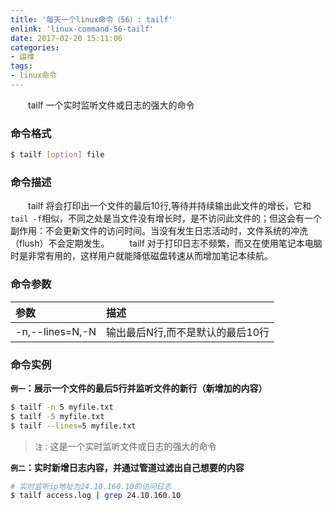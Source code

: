 ```yaml
---
title: '每天一个linux命令（56）: tailf'
enlink: 'linux-command-56-tailf'
date: 2017-02-20 15:11:06
categories:
- 运维
tags:
- linux命令
---
```

　　tailf 一个实时监听文件或日志的强大的命令
<!--more -->
### 命令格式
```bash
$ tailf [option] file
```
### 命令描述
　　tailf 将会打印出一个文件的最后10行,等待并持续输出此文件的增长，它和`tail -f`相似，不同之处是当文件没有增长时，是不访问此文件的；但这会有一个副作用：不会更新文件的访问时间。当没有发生日志活动时，文件系统的冲洗（flush）不会定期发生。
　　tailf 对于打印日志不频繁，而又在使用笔记本电脑时是非常有用的，这样用户就能降低磁盘转速从而增加笔记本续航。
### 命令参数
| 参数 | 描述 |
| :------------- | :------------- |
| -n,--lines=N,-N | 输出最后N行,而不是默认的最后10行 |

### 命令实例
**`例一`：展示一个文件的最后5行并监听文件的新行（新增加的内容）**
```bash
$ tailf -n 5 myfile.txt
$ tailf -5 myfile.txt
$ tailf --lines=5 myfile.txt
```
>`注：`这是一个实时监听文件或日志的强大的命令

**`例二`：实时新增日志内容，并通过管道过滤出自己想要的内容**
```bash
# 实时监听ip地址为24.10.160.10的访问日志
$ tailf access.log | grep 24.10.160.10
```
